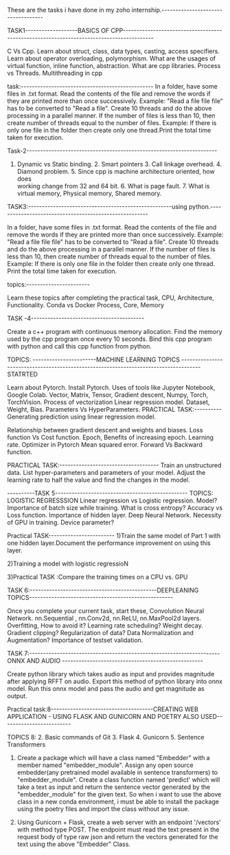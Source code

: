 These are the tasks i have done in my zoho internship.-----------------------------------




TASK1-------------------BASICS OF CPP-----------------------------------------------------------------------------------------


C Vs Cpp.
Learn about struct, class, data types, casting, access specifiers.
Learn about operator overloading, polymorphism.
What are the usages of virtual function, inline function, abstraction.
What are cpp libraries.
Process vs Threads.
Multithreading in cpp

task:------------------------------------------------
In a folder, have some files in .txt format. Read the contents of the file and remove the words if they are printed more than once successively. Example: "Read a file file file" has to be converted to "Read a file".
Create 10 threads and do the above processing in a parallel manner.
If the number of files is less than 10, then create number of threads equal to the number of files. Example: If there is only one file in the folder then create only one thread.Print the total time taken for execution.

Task-2---------------------------------------------------------------------
  1. Dynamic vs Static binding.
        2. Smart pointers
        3. Call linkage overhead.
        4. Diamond problem.
        5. Since cpp is machine architecture oriented, how does  
            working change from 32 and 64 bit.
        6. What is page fault.
        7. What is virtual memory, Physical memory, Shared memory.




TASK3:----------------------------------------------------using python.-------------------------------------------------------


In a folder, have some files in .txt format. Read the contents of the file and remove the words if they are printed more than once successively. Example: "Read a file file file" has to be converted to "Read a file".
Create 10 threads and do the above processing in a parallel manner.
If the number of files is less than 10, then create number of threads equal to the number of files. Example: If there is only one file in the folder then create only one thread.
Print the total time taken for execution.

topics:-----------------------

Learn these topics after completing the practical task,
CPU, Architecture, Functionality.
Conda vs Docker
Process, Core, Memory


TASK -4-----------------------------------------


Create a c++ program with continuous memory allocation.
Find the memory used by the cpp program once every 10 seconds.
Bind this cpp program with python and call this cpp function from python.

TOPICS:
-----------------------MACHINE LEARNING TOPICS -------------------------------------------------------------------------------------STATRTED

Learn about Pytorch. Install Pytorch. Uses of tools like Jupyter Notebook, Google Colab.
Vector, Matrix, Tensor, Gradient descent, Numpy, Torch, TorchVision.
Process of vectorization
Linear regression model.
Dataset, Weight, Bias. Parameters Vs HyperParameters.
PRACTICAL TASK:----------
Generating prediction using linear regression model.



Relationship between gradient descent and weights and biases.
Loss function Vs Cost function.
Epoch, Benefits of increasing epoch.
Learning rate.
Optimizer in Pytorch
Mean squared error.
Forward Vs Backward function.


PRACTICAL TASK:------------------------------------
Train an unstructured data. List hyper-parameters and parameters of your model. Adjust the learning rate to half the value and find the changes in the model.

----------TASK 5------------------------------------------------
 TOPICS:
LOGISTIC REGRESSSION
Linear regression vs Logistic regression. Model?
Importance of batch size while training.
What is cross entropy? Accuracy vs Loss function. 
Importance of hidden layer. Deep Neural Network.
Necessity of GPU in training. Device parameter? 


Practical TASK------------------------
1)Train the same model of Part 1 with one hidden layer.Document the performance improvement on using this layer.

2)Training a model with logistic regressioN

3)Practical TASK :Compare the training times on a CPU vs. GPU

TASK 6:----------------------------------------------DEEPLEANING TOPICS----------------------------------------------------

Once you complete your current task, start these,
Convolution Neural Network. nn.Sequential , nn.Conv2d, nn.ReLU, nn.MaxPool2d layers.
Overfitting, How to avoid it? Learning rate scheduling? Weight decay. Gradient clipping?
Regularization of data? Data Normalization and Augmentation?
Importance of testset validation. 



TASK 7:---------------------------------------------------------------------ONNX AND AUDIO ---------------------------------------------------

Create python library which takes audio as input and provides magnitude after applying RFFT on audio.
Export this method of python library into onnx model.
Run this onnx model and pass the audio and get magnitude as output.


Practical task:8-------------------------------------CREATING WEB APPLICATION - USING FLASK AND GUNICORN  AND POETRY ALSO USED-------------------------

 TOPICS 8:
      2. Basic commands of Git
      3. Flask
      4. Gunicorn
      5. Sentence Transformers


  1. Create a package which will have a class named "Embedder" with a member named "embedder_module". Assign any open source embedder(any pretrained model available in sentence transformers) to "embedder_module". Create a class function named 'predict' which will take a text as input and return the sentence vector generated by the "embedder_module" for the given text. So when i want to use the above class in a new conda environment, i must be able to install the package using the poetry files and import the class without any issue.

  2. Using Gunicorn + Flask, create a web server with an endpoint '/vectors' with method type POST. The endpoint must read the text present in the request body of type raw json and return the vectors generated for the text using the above "Embedder" Class.

